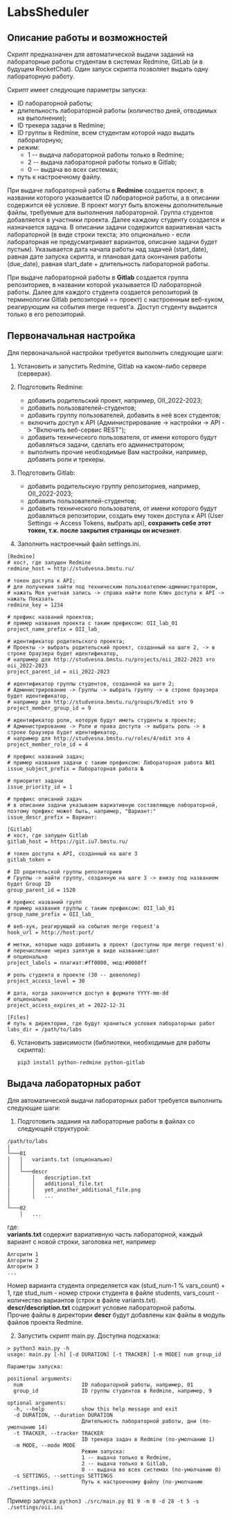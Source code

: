 # LabsSheduler

## Описание работы и возможностей

Скрипт предназначен для автоматической выдачи заданий на лабораторные работы студентам в системах Redmine, GitLab (и в будущем RocketChat). Один запуск скрипта позволяет выдать одну лабораторную работу.

Скрипт имеет следующие параметры запуска:
   * ID лабораторной работы;
   * длительность лабораторной работы (количество дней, отводимых на выполнение);
   * ID трекера задачи в Redmine;
   * ID группы в Redmine, всем студентам которой надо выдать лабораторную;
   * режим:
       * 1 -- выдача лабораторной работы только в Redmine;
       * 2 -- выдача лабораторной работы только в Gitlab;
       * 0 -- выдача во всех системах;
   * путь к настроечному файлу.
   
При выдаче лабораторной работы в **Redmine** создается проект, в названии которого указывается ID лабораторной работы, а в описании содержится её условие. В проект могут быть вложены дополнительные файлы, требуемые для выполнения лабораторной. Группа студентов добавляется в участники проекта. Далее каждому студенту создается и назначается задача. В описании задачи содержится вариативная часть лабораторной (в виде строки текста; это опционально - если лабораторная не предусматривает вариантов, описание задачи будет пустым). Указывается дата начала работы над задачей (start_date), равная дате запуска скрипта, и плановая дата окончания работы (due_date), равная start_date + длительность лабораторной работы.

При выдаче лабораторной работы в **Gitlab** создается группа репозиториев, в названии которой указывается ID лабораторной работы. Далее для каждого студента создается репозиторий (в терминологии Gitlab репозиторий == проект) с настроенным веб-хуком, реагирующим на события merge request'а. Доступ студенту выдается только в его репозиторий.

## Первоначальная настройка
Для первоначальной настройки требуется выполнить следующие шаги:
1. Установить и запустить Redmine, Gitlab на каком-либо сервере (серверах).
2. Подготовить Redmine:
    * добавить родительский проект, например, OII_2022-2023;
    * добавить пользователей-студентов;
    * добавить группу пользователей, добавить в неё всех студентов;
    * включить доступ к API (Администрирование -> настройки -> API -> "Включить веб-сервис REST");
    * добавить технического пользователя, от имени которого будут добавляться задачи, сделать его администратором;
    * выполнить прочие необходимые Вам настройки, например, добавить роли и трекеры.
3. Подготовить Gitlab:
    * добавить родительскую группу репозиториев, например, OII_2022-2023;
    * добавить пользователей-студентов;
    * добавить технического пользователя, от имени которого будут добавляться репозитории, создать ему токен доступа к API (User Settings -> Access Tokens, выбрать api), **сохранить себе этот токен, т.к. после закрытия страницы он исчезнет**.

4. Заполнить настроечный файл settings.ini.  
```
[Redmine]  
# хост, где запущен Redmine
redmine_host = http://studvesna.bmstu.ru/    

# токен доступа к API;
# для получения зайти под техническим пользователем-администратором, 
# нажать Моя учетная запись -> справа найти поле Ключ доступа к API -> нажать Показать
redmine_key = 1234

# префикс названий проектов; 
# пример названия проекта с таким префиксом: OII_lab_01
project_name_prefix = OII_lab_

# идентификатор родительского проекта;
# Проекты -> выбрать родительский проект, созданный на шаге 2, -> в строке браузера будет идентификатор, 
# например для http://studvesna.bmstu.ru/projects/oii_2022-2023 это oii_2022-2023
project_parent_id = oii_2022-2023

# идентификатор группы студентов, созданной на шаге 2;
# Администрирование -> Группы -> выбрать группу -> в строке браузера будет идентификатор,
# например для http://studvesna.bmstu.ru/groups/9/edit это 9
project_member_group_id = 9

# идентификатор роли, которую будут иметь студенты в проекте;
# Администрирование -> Роли и права доступа -> выбрать роль -> в строке браузера будет идентификатор,
# например для http://studvesna.bmstu.ru/roles/4/edit это 4
project_member_role_id = 4

# префикс названий задач;
# пример названия задачи с таким префиксом: Лабораторная работа №01
issue_subject_prefix = Лабораторная работа №

# приоритет задачи
issue_priority_id = 1

# префикс описаний задач
# в описании задачи указываем вариативную составляющую лабораторной, поэтому префикс может быть, например, "Вариант:"
issue_descr_prefix = Вариант:

[Gitlab]
# хост, где запущен Gitlab
gitlab_host = https://git.iu7.bmstu.ru/

# токен доступа к API, созданный на шаге 3
gitlab_token =

# ID родительской группы репозиториев
# Группы -> найти группу, созданную на шаге 3 -> внизу под названием будет Group ID 
group_parent_id = 1520

# префикс названий групп
# пример названия группы с таким префиксом: OII_lab_01
group_name_prefix = OII_lab_

# веб-хук, реагирующий на события merge request'а
hook_url = http://host:port/

# метки, которые надо добавить в проект (доступны при merge request'е)
# перечисление через запятую в виде название:цвет
# опционально
project_labels = плагиат:#ff0000, мод:#0000ff

# роль студента в проекте (30 -- девелопер)
project_access_level = 30

# дата, когда закончится доступ в формате YYYY-mm-dd
# опционально
project_access_expires_at = 2022-12-31

[Files]
# путь к директории, где будут храниться условия лабораторных работ
labs_dir = /path/to/labs
```
6. Установить зависимости (библиотеки, необходимые для работы скрипта):
    ```
    pip3 install python-redmine python-gitlab
    ```

## Выдача лабораторных работ
Для автоматической выдачи лабораторных работ требуется выполнить следующие шаги:
1. Подготовить задания на лабораторные работы в файлах со следующей структурой:
```
/path/to/labs  
│
└───01
│   │   variants.txt (опционально)
│   │
│   └───descr
│       │   description.txt
│       │   additional_file.txt
|       │   yet_another_additional_file.png
│       │   ...
│   
└───02
    │   ...
```
где:\
**variants.txt** содержит вариативную часть лабораторной, каждый вариант с новой строки, заголовка нет, например
```
Алгоритм 1
Алгоритм 2
Алгоритм 3
...
```
Номер варианта студента определяется как (stud_num-1 % vars_count) + 1, где stud_num - номер строки студента в файле students, vars_count - количество вариантов (строк в файле variants.txt).\
**descr/description.txt** содержит условие лабораторной работы.\
Прочие файлы в директории **descr** будут добавлены как файлы в модуль файлов проекта Redmine.

2. Запустить скрипт main.py. Доступна подсказка:
```
> python3 main.py -h
usage: main.py [-h] [-d DURATION] [-t TRACKER] [-m MODE] num group_id                  
                                                                               
Параметры запуска:                                                             
                                                                               
positional arguments:                                                          
  num                   ID лабораторной работы, например, 01       
  group_id              ID группы студентов в Redmine, например, 9           
                                                                               
optional arguments:                                                            
  -h, --help            show this help message and exit                        
  -d DURATION, --duration DURATION                                             
                        Длительность лабораторной работы, дни (по-умолчанию 14)
  -t TRACKER, --tracker TRACKER                                                
                        ID трекера задач в Redmine (по-умолчанию 1)
  -m MODE, --mode MODE  
                        Режим запуска: 
                        1 -- выдача только в Redmine, 
                        2 -- выдача только в Gitlab,
                        0 -- выдача во всех системах (по-умолчанию 0)                      
  -s SETTINGS, --settings SETTINGS
                        Путь к настроечному файлу (по-умолчанию ./settings.ini)

```
Пример запуска: ```python3 ./src/main.py 01 9 -m 0 -d 28 -t 5 -s ./settings/oii.ini```
